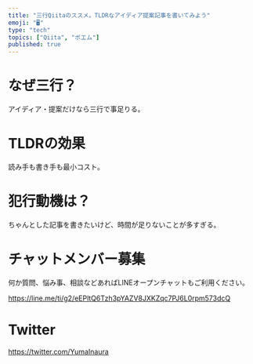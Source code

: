```yaml
---
title: "三行Qiitaのススメ。TLDRなアイディア提案記事を書いてみよう"
emoji: "🖥"
type: "tech"
topics: ["Qiita", "ポエム"]
published: true
---
```


# なぜ三行？

アイディア・提案だけなら三行で事足りる。

# TLDRの効果

読み手も書き手も最小コスト。

# 犯行動機は？

ちゃんとした記事を書きたいけど、時間が足りないことが多すぎる。









<!-- Update From Qiita API -->

# チャットメンバー募集


何か質問、悩み事、相談などあればLINEオープンチャットもご利用ください。

https://line.me/ti/g2/eEPltQ6Tzh3pYAZV8JXKZqc7PJ6L0rpm573dcQ





# Twitter


https://twitter.com/YumaInaura


<!-- Update From Qiita API -->


